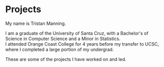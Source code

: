 # Projects

My name is Tristan Manning.

I am a graduate of the University of Santa Cruz, with a Bachelor's of Science in Computer Science and a Minor in Statistics.                                            
I attended Orange Coast College for 4 years before my transfer to UCSC, where I completed a large portion of my undergrad. 

These are some of the projects I have worked on and led.
